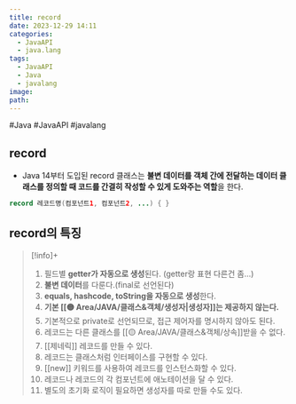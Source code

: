 ```yaml
---
title: record
date: 2023-12-29 14:11
categories:
  - JavaAPI
  - java.lang
tags:
  - JavaAPI
  - Java
  - javalang
image: 
path:
---
```

#Java #JavaAPI #javalang 

## record
+ Java 14부터 도입된 record 클래스는 **불변 데이터를 객체 간에 전달하는 데이터 클래스를 정의할 때 코드를 간결히 작성할 수 있게 도와주는 역할**을 한다.

```java
record 레코드명(컴포넌트1, 컴포넌트2, ...) { }
```

## record의 특징
> [!info]+ 
> 1. 필드별 **getter가 자동으로 생성**된다. (getter랑 표현 다른건 좀...)
> 2. **불변 데이터**를 다룬다.(final로 선언된다)
> 3. **equals, hashcode, toString을 자동으로 생성**한다.
> 4. **기본 [[🟡 Area/JAVA/클래스&객체/생성자|생성자]]는 제공하지 않는다.**
> 5. 기본적으로 private로 선언되므로, 접근 제어자를 명시하지 않아도 된다.
> 6. 레코드는 다른 클래스를 [[🟡 Area/JAVA/클래스&객체/상속]]받을 수 없다.
> 7. [[제네릭]] 레코드를 만들 수 있다.
> 8. 레코드는 클래스처럼 인터페이스를 구현할 수 있다.
> 9. [[new]] 키워드를 사용하여 레코드를 인스턴스화할 수 있다.
> 10. 레코드나 레코드의 각 컴포넌트에 애노테이션을 달 수 있다.
> 11. 별도의 초기화 로직이 필요하면 생성자를 따로 만들 수도 있다.